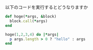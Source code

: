 以下のコードを実行するとどうなりますか
```ruby
def hoge(*args, &block)
  block.call(*args)
end

hoge(1,2,3,4) do |*args|
  p args.length > 0 ? "hello" : args
end
```
